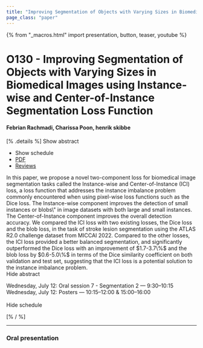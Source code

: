 ```yaml
---
title: "Improving Segmentation of Objects with Varying Sizes in Biomedical Images using Instance-wise and Center-of-Instance Segmentation Loss Function"
page_class: "paper"
---
```


{% from "_macros.html" import presentation, button, teaser, youtube %}

# O130 - Improving Segmentation of Objects with Varying Sizes in Biomedical Images using Instance-wise and Center-of-Instance Segmentation Loss Function

#### Febrian Rachmadi, Charissa Poon, henrik skibbe

[% .details %]
<a class="toggle_visibility" data-selector=".abstract" data-level="3">Show abstract</a>
- <a class="toggle_visibility" data-selector=".schedule" data-level="3">Show schedule</a>
- <a href="https://openreview.net/pdf?id=8o83y0_YtE">PDF</a>
- <a href="https://openreview.net/forum?id=8o83y0_YtE">Reviews</a>

<p>
    <span class="abstract">
        In this paper, we propose a novel two-component loss for biomedical image segmentation tasks called the Instance-wise and Center-of-Instance (ICI) loss, a loss function that addresses the instance imbalance problem commonly encountered when using pixel-wise loss functions such as the Dice loss. The Instance-wise component improves the detection of small instances or blobs\" in image datasets with both large and small instances. The Center-of-Instance component improves the overall detection accuracy. We compared the ICI loss with two existing losses, the Dice loss and the blob loss, in the task of stroke lesion segmentation using the ATLAS R2.0 challenge dataset from MICCAI 2022. Compared to the other losses, the ICI loss provided a better balanced segmentation, and significantly outperformed the Dice loss with an improvement of $1.7-3.7\%$ and the blob loss by $0.6-5.0\%$ in terms of the Dice similarity coefficient on both validation and test set, suggesting that the ICI loss is a potential solution to the instance imbalance problem.
        <br>
        <span class="actions"><a class="toggle_visibility" data-level="2">Hide abstract</a></span>
    </span>
</p>

<p>
    <span class="schedule">
        Wednesday, July 12: Oral session 7 - Segmentation 2 — 9:30–10:15<br>Wednesday, July 12: Posters — 10:15–12:00 & 15:00–16:00<br>
        <br>
        <span class="actions"><a class="toggle_visibility" data-level="2">Hide schedule</a></span>
    </span>
</p>
[% / %]

---


### Oral presentation
